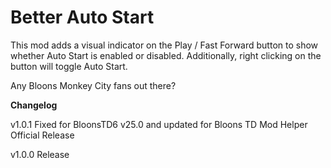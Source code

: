﻿# Better Auto Start

This mod adds a visual indicator on the Play / Fast Forward button to show whether Auto Start is enabled or disabled.
Additionally, right clicking on the button will toggle Auto Start.

Any Bloons Monkey City fans out there?

**Changelog**

v1.0.1 Fixed for BloonsTD6 v25.0 and updated for Bloons TD Mod Helper Official Release

v1.0.0 Release
